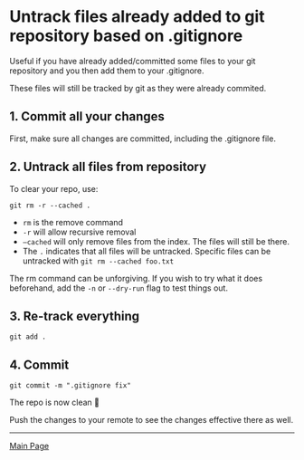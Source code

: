 # Untrack files already added to git repository based on .gitignore

Useful if you have already added/committed some files to your git repository and you then add them to your .gitignore.

These files will still be tracked by git as they were already commited.

## 1. Commit all your changes

First, make sure all changes are committed, including the .gitignore file.

## 2. Untrack all files from repository

To clear your repo, use:

`git rm -r --cached .`

- `rm` is the remove command
- `-r` will allow recursive removal
- `–cached` will only remove files from the index. The files will still be there.
- The `.` indicates that all files will be untracked. Specific files can be untracked with `git rm --cached foo.txt`

The rm command can be unforgiving. If you wish to try what it does beforehand, add the `-n` or `--dry-run` flag to test things out.

## 3. Re-track everything

`git add .`

## 4. Commit

`git commit -m ".gitignore fix"`

The repo is now clean :shower:

Push the changes to your remote to see the changes effective there as well.

---

[Main Page](../README.md)

